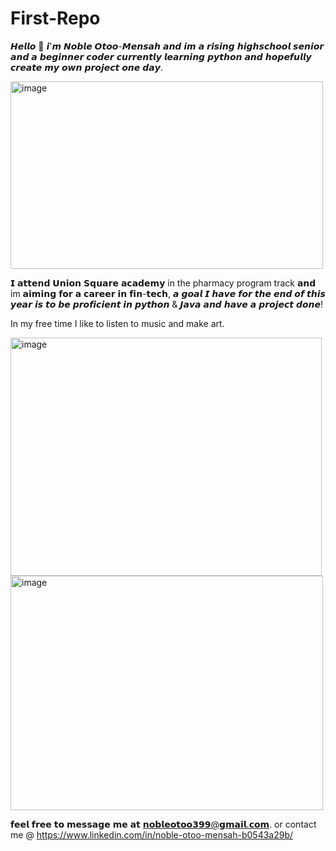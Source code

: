 # First-Repo

𝙃𝙚𝙡𝙡𝙤 👋 𝙞'𝙢 𝙉𝙤𝙗𝙡𝙚 𝙊𝙩𝙤𝙤-𝙈𝙚𝙣𝙨𝙖𝙝 𝙖𝙣𝙙 𝙞𝙢 𝙖 𝙧𝙞𝙨𝙞𝙣𝙜 𝙝𝙞𝙜𝙝𝙨𝙘𝙝𝙤𝙤𝙡 𝙨𝙚𝙣𝙞𝙤𝙧 
𝙖𝙣𝙙 𝙖 𝙗𝙚𝙜𝙞𝙣𝙣𝙚𝙧 𝙘𝙤𝙙𝙚𝙧 𝙘𝙪𝙧𝙧𝙚𝙣𝙩𝙡𝙮 𝙡𝙚𝙖𝙧𝙣𝙞𝙣𝙜 𝙥𝙮𝙩𝙝𝙤𝙣 𝙖𝙣𝙙 𝙝𝙤𝙥𝙚𝙛𝙪𝙡𝙡𝙮 𝙘𝙧𝙚𝙖𝙩𝙚 𝙢𝙮 𝙤𝙬𝙣 𝙥𝙧𝙤𝙟𝙚𝙘𝙩 𝙤𝙣𝙚 𝙙𝙖𝙮.

<img width="500" height="300" alt="image" src="https://github.com/user-attachments/assets/15c83b2e-7326-4537-a4b4-12dc7cb2cf26" /> 

𝗜 𝗮𝘁𝘁𝗲𝗻𝗱 𝗨𝗻𝗶𝗼𝗻 𝗦𝗾𝘂𝗮𝗿𝗲 𝗮𝗰𝗮𝗱𝗲𝗺𝘆 in the pharmacy program track 𝗮𝗻𝗱 im 𝗮𝗶𝗺𝗶𝗻𝗴 𝗳𝗼𝗿 𝗮 𝗰𝗮𝗿𝗲𝗲𝗿 𝗶𝗻 𝗳𝗶𝗻-𝘁𝗲𝗰𝗵, 
𝙖 𝙜𝙤𝙖𝙡 𝙄 𝙝𝙖𝙫𝙚 𝙛𝙤𝙧 𝙩𝙝𝙚 𝙚𝙣𝙙 𝙤𝙛 𝙩𝙝𝙞𝙨 𝙮𝙚𝙖𝙧 𝙞𝙨 𝙩𝙤 𝙗𝙚 𝙥𝙧𝙤𝙛𝙞𝙘𝙞𝙚𝙣𝙩 𝙞𝙣 𝙥𝙮𝙩𝙝𝙤𝙣 & 𝙅𝙖𝙫𝙖 𝙖𝙣𝙙 𝙝𝙖𝙫𝙚 𝙖 𝙥𝙧𝙤𝙟𝙚𝙘𝙩 𝙙𝙤𝙣𝙚!


 In my free time I like to listen to music and make art.

<img width="498" height="381" alt="image" src="https://github.com/user-attachments/assets/1f344cc4-b48c-4dac-b2ae-dafb99a5441d" />  <img width="500" height="375" alt="image" src="https://github.com/user-attachments/assets/437b7ded-1c18-452d-936a-381d4fb7784c" />



𝗳𝗲𝗲𝗹 𝗳𝗿𝗲𝗲 𝘁𝗼 𝗺𝗲𝘀𝘀𝗮𝗴𝗲 𝗺𝗲 𝗮𝘁 𝗻𝗼𝗯𝗹𝗲𝗼𝘁𝗼𝗼𝟯𝟵𝟵@𝗴𝗺𝗮𝗶𝗹.𝗰𝗼𝗺. or contact me @ https://www.linkedin.com/in/noble-otoo-mensah-b0543a29b/


